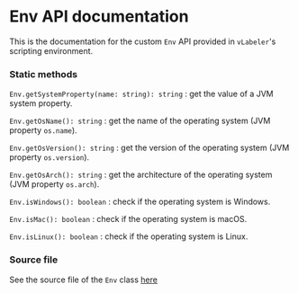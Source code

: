 # Env API documentation

This is the documentation for the custom `Env` API provided in `vLabeler`'s scripting environment.

### Static methods

`Env.getSystemProperty(name: string): string` : get the value of a JVM system property.

`Env.getOsName(): string` : get the name of the operating system (JVM property `os.name`).

`Env.getOsVersion(): string` : get the version of the operating system (JVM property `os.version`).

`Env.getOsArch(): string` : get the architecture of the operating system (JVM property `os.arch`).

`Env.isWindows(): boolean` : check if the operating system is Windows.

`Env.isMac(): boolean` : check if the operating system is macOS.

`Env.isLinux(): boolean` : check if the operating system is Linux.

### Source file

See the source file of the `Env` class [here](../src/jvmMain/resources/js/env.js)
